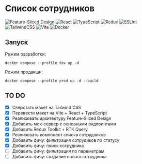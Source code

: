 # Список сотрудников

![Feature-Sliced Design](https://img.shields.io/badge/Feature--Sliced-Design?style=for-the-badge&color=F2F2F2&labelColor=262224&logoWidth=10&logo=data:image/png;base64,iVBORw0KGgoAAAANSUhEUgAAABQAAAAaCAYAAAC3g3x9AAAACXBIWXMAAALFAAACxQGJ1n/vAAAAAXNSR0IArs4c6QAAAARnQU1BAACxjwv8YQUAAABISURBVHgB7dKxCQAgDETR0w2cws0cys2cwhEUBbsggikCuVekDHwSQFlYo7Q+8KnmtHdFWMdk2cl5wSsbxGSZw8dm8pX9ZHUTMBUgGU2F718AAAAASUVORK5CYII=)
![React](https://img.shields.io/badge/react-%2320232a.svg?style=for-the-badge&logo=react&logoColor=%2361DAFB)
![TypeScript](https://img.shields.io/badge/typescript-%23007ACC.svg?style=for-the-badge&logo=typescript&logoColor=white)
![Redux](https://img.shields.io/badge/redux-%23593d88.svg?style=for-the-badge&logo=redux&logoColor=white)
![ESLint](https://img.shields.io/badge/ESLint-4B3263?style=for-the-badge&logo=eslint&logoColor=white)
![TailwindCSS](https://img.shields.io/badge/tailwindcss-%2338B2AC.svg?style=for-the-badge&logo=tailwind-css&logoColor=white)
![Vite](https://img.shields.io/badge/vite-%23646CFF.svg?style=for-the-badge&logo=vite&logoColor=white)
![Docker](https://img.shields.io/badge/docker-%230db7ed.svg?style=for-the-badge&logo=docker&logoColor=white)
## Запуск

Режим разработки:

```
docker compose --profile dev up -d
```

Режим продакшн:

```
docker compose --profile prod up -d --build
```

## TO DO

- [x] Сверстать макет на Tailwind CSS
- [x] Перевести макет на Vite + React + TypeScript
- [x] Реализовать архитектуру Feature-Sliced Design
- [x] Добавить мок-сервер с основными эндпоинтами
- [x] Добавить Redux Toolkit + RTK Query
- [x] Реализовать компонент списка сотрудников
- [x] Добавить фичу: фильтрация сотрудиков по статусу
- [x] Добавить фичу: поиск сотрудника
- [ ] Добавить фичу: фильтрация по параметрам
- [ ] Добавить фичу: создание нового сотрудника
